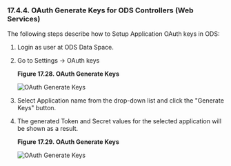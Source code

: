 <div id="voauthcontrollers" class="section">

<div class="titlepage">

<div>

<div>

### 17.4.4. OAuth Generate Keys for ODS Controllers (Web Services)

</div>

</div>

</div>

The following steps describe how to Setup Application OAuth keys in ODS:

<div class="orderedlist">

1.  Login as user at ODS Data Space.

2.  Go to Settings -\> OAuth keys

    <div class="figure-float">

    <div id="keys1" class="figure">

    **Figure 17.28. OAuth Generate Keys**

    <div class="figure-contents">

    <div class="mediaobject">

    ![OAuth Generate Keys](images/ui/keys1.png)

    </div>

    </div>

    </div>

      

    </div>

3.  Select Application name from the drop-down list and click the
    "Generate Keys" button.

4.  The generated Token and Secret values for the selected application
    will be shown as a result.

    <div class="figure-float">

    <div id="keys2" class="figure">

    **Figure 17.29. OAuth Generate Keys**

    <div class="figure-contents">

    <div class="mediaobject">

    ![OAuth Generate Keys](images/ui/keys2.png)

    </div>

    </div>

    </div>

      

    </div>

</div>

</div>
